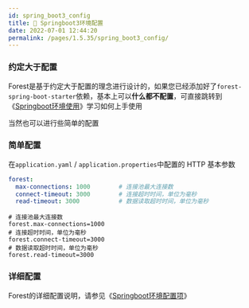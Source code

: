 ```yaml
---
id: spring_boot3_config
title: 📐 Springboot3环境配置
date: 2022-07-01 12:44:20
permalink: /pages/1.5.35/spring_boot3_config/
---
```


### 约定大于配置

Forest是基于约定大于配置的理念进行设计的，如果您已经添加好了`forest-spring-boot-starter`依赖，基本上可以<b>什么都不配置</b>，可直接跳转到《[Springboot环境使用](/pages/1.5.35/spring_boot_usage/)》学习如何上手使用

当然也可以进行些简单的配置

### 简单配置

在`application.yaml` / `application.properties`中配置的 HTTP 基本参数

<code-group>
<code-block title="Yaml" active>

```yaml
forest:
  max-connections: 1000        # 连接池最大连接数
  connect-timeout: 3000        # 连接超时时间，单位为毫秒
  read-timeout: 3000           # 数据读取超时时间，单位为毫秒
```

</code-block>
<code-block title="Properties">

```properties
# 连接池最大连接数
forest.max-connections=1000
# 连接超时时间，单位为毫秒
forest.connect-timeout=3000
# 数据读取超时时间，单位为毫秒
forest.read-timeout=3000
```
</code-block>
</code-group>


### 详细配置

Forest的详细配置说明，请参见《[Springboot环境配置项](/pages/1.5.35/spring_boot_config_items/)》
